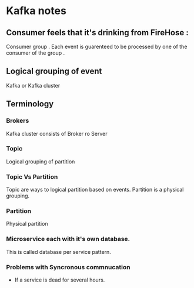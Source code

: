 # Kafka notes



## Consumer feels that it's drinking from FireHose : 
Consumer group . Each event is guarenteed to be processed by one of the consumer of the group . 

## Logical grouping of event
Kafka or Kafka cluster 

## Terminology 

### Brokers 
Kafka cluster consists of Broker ro Server

### Topic 
Logical grouping of partition 

### Topic Vs Partition 
Topic are ways to logical partition based on events. Partition is a physical grouping. 

### Partition
Physical partition 

### Microservice each with it's own database. 
This is called database per service pattern. 

### Problems with Syncronous commnucation 
- If a service is dead for several hours. 
